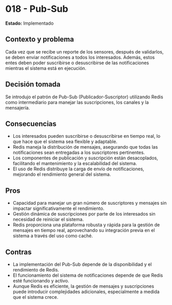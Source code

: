 # 018 - Pub-Sub

**Estado:** Implementado

## Contexto y problema
Cada vez que se recibe un reporte de los sensores, después de validarlos, se deben enviar notificaciones a todos los interesados. Además, estos entes deben poder suscribirse o desuscribirse de las notificaciones mientras el sistema está en ejecución.

## Decisión tomada
Se introdujo el patrón de Pub-Sub (Publicador-Suscriptor) utilizando Redis como intermediario para manejar las suscripciones, los canales y la mensajería.

## Consecuencias
- Los interesados pueden suscribirse o desuscribirse en tiempo real, lo que hace que el sistema sea flexible y adaptable.
- Redis maneja la distribución de mensajes, asegurando que todas las notificaciones sean entregadas a los suscriptores pertinentes.
- Los componentes de publicación y suscripción están desacoplados, facilitando el mantenimiento y la escalabilidad del sistema.
- El uso de Redis distribuye la carga de envío de notificaciones, mejorando el rendimiento general del sistema.

## Pros
- Capacidad para manejar un gran número de suscriptores y mensajes sin impactar significativamente el rendimiento.
- Gestión dinámica de suscripciones por parte de los interesados sin necesidad de reiniciar el sistema.
- Redis proporciona una plataforma robusta y rápida para la gestión de mensajes en tiempo real, aprovechando su integración previa en el sistema a través del uso como caché.

## Contras
- La implementación del Pub-Sub depende de la disponibilidad y el rendimiento de Redis.
- El funcionamiento del sistema de notificaciones depende de que Redis esté funcionando y activo.
- Aunque Redis es eficiente, la gestión de mensajes y suscripciones puede introducir complejidades adicionales, especialmente a medida que el sistema crece.
